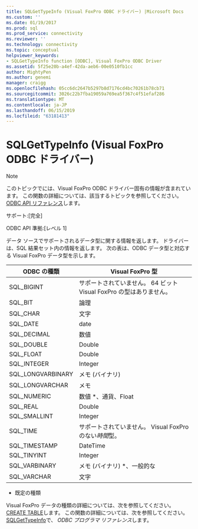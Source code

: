 ```yaml
---
title: SQLGetTypeInfo (Visual FoxPro ODBC ドライバー) |Microsoft Docs
ms.custom: ''
ms.date: 01/19/2017
ms.prod: sql
ms.prod_service: connectivity
ms.reviewer: ''
ms.technology: connectivity
ms.topic: conceptual
helpviewer_keywords:
- SQLGetTypeInfo function [ODBC], Visual FoxPro ODBC Driver
ms.assetid: 5f25e20b-a4ef-42da-aeb6-00e0510fb1cc
author: MightyPen
ms.author: genemi
manager: craigg
ms.openlocfilehash: 05cc6dc2647b5297b8d7176cd4bc70261b78cb71
ms.sourcegitcommit: 3026c22b7fba19059a769ea5f367c4f51efaf286
ms.translationtype: MT
ms.contentlocale: ja-JP
ms.lasthandoff: 06/15/2019
ms.locfileid: "63181413"
---
```

# <a name="sqlgettypeinfo-visual-foxpro-odbc-driver"></a>SQLGetTypeInfo (Visual FoxPro ODBC ドライバー)
> [!NOTE]  
>  このトピックでには、Visual FoxPro ODBC ドライバー固有の情報が含まれています。 この関数の詳細については、該当するトピックを参照してください。 [ODBC API リファレンス](../../odbc/reference/syntax/odbc-api-reference.md)します。  
  
 サポート:[完全]  
  
 ODBC API 準拠:[レベル 1]  
  
 データ ソースでサポートされるデータ型に関する情報を返します。 ドライバーは、SQL 結果セット内の情報を返します。 次の表は、ODBC データ型と対応する Visual FoxPro データ型を示します。  
  
|ODBC の種類|Visual FoxPro 型|  
|---------------|------------------------|  
|SQL_BIGINT|サポートされていません。 64 ビット Visual FoxPro の型はありません。|  
|SQL_BIT|論理|  
|SQL_CHAR|文字|  
|SQL_DATE|date|  
|SQL_DECIMAL|数値|  
|SQL_DOUBLE|Double|  
|SQL_FLOAT|Double|  
|SQL_INTEGER|Integer|  
|SQL_LONGVARBINARY|メモ (バイナリ)|  
|SQL_LONGVARCHAR|メモ|  
|SQL_NUMERIC|数値 *、通貨、Float|  
|SQL_REAL|Double|  
|SQL_SMALLINT|Integer|  
|SQL_TIME|サポートされていません。 Visual FoxPro のない*時間*型。|  
|SQL_TIMESTAMP|DateTime|  
|SQL_TINYINT|Integer|  
|SQL_VARBINARY|メモ (バイナリ) *、一般的な|  
|SQL_VARCHAR|文字|  
  
 * 既定の種類  
  
 Visual FoxPro データの種類の詳細については、次を参照してください。 [CREATE TABLE](../../odbc/microsoft/create-table-sql-command.md)します。 この関数の詳細については、次を参照してください。 [SQLGetTypeInfo](../../odbc/reference/syntax/sqlgettypeinfo-function.md)で、 *ODBC プログラマ リファレンス*します。
